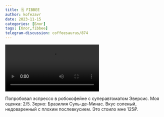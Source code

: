 ```yaml
---
title: 🗒 FIBBEE
author: kofezavr
date: 2023-11-15
categories: [Блог]
tags: [блог,fibbee]
telegram-discussion: coffeesaurus/874
--- 
```

![FIBBEE](/assets/img/posts/23/11/fibbee.mov)

Попробовал эспрессо в робокофейне с суперавтоматом Эверсис. Моя оценка: 2/5. Зерно: Бразилия Суль-де-Минас. Вкус соленый, недоваренный с плохим послевкусием. Это стоило мне 125₽.